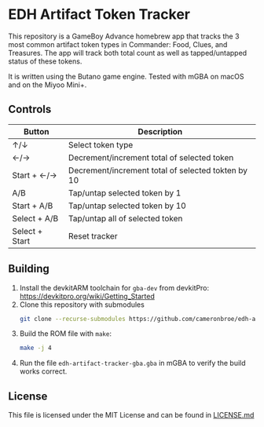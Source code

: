 # EDH Artifact Token Tracker

This repository is a GameBoy Advance homebrew app that tracks the 3 most common artifact token types in Commander: Food, Clues, and Treasures. The app will track both total count as well as tapped/untapped status of these tokens.

It is written using the Butano game engine. Tested with mGBA on macOS and on the Miyoo Mini+.

## Controls
| Button         | Description                                        |
| ------         | -------------------------------------------------- |
| ↑/↓            | Select token type                                  |
| ←/→            | Decrement/increment total of selected token        |
| Start + ←/→    | Decrement/increment total of selected tokten by 10 |
| A/B            | Tap/untap selected token by 1                      |
| Start + A/B    | Tap/untap selected token by 10                     |
| Select + A/B   | Tap/untap all of selected token                    |
| Select + Start | Reset tracker                                      |

## Building

1. Install the devkitARM toolchain for `gba-dev` from devkitPro: https://devkitpro.org/wiki/Getting_Started
2. Clone this repository with submodules
   ```bash
   git clone --recurse-submodules https://github.com/cameronbroe/edh-artifact-tracker-gba
   ```
3. Build the ROM file with `make`:
   ```bash
   make -j 4
   ```
4. Run the file `edh-artifact-tracker-gba.gba` in mGBA to verify the build works correct.

## License

This file is licensed under the MIT License and can be found in [LICENSE.md](LICENSE.md)